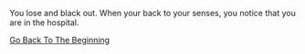 You lose and black out. When your back to your senses, you notice that you are in the hospital.

[Go Back To The Beginning](../README.md)


